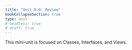 ```yaml
---
title: "Unit 0.0: Review"
bookCollapseSection: true
type: unit
# headless: true
# draft: true
---
```


This mini-unit is focused on Classes, Interfaces, and Views.